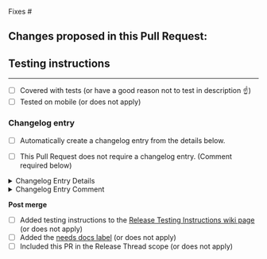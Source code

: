 <!--
Did I add a title? A descriptive, yet concise, title.
-->

<!--
Issue: Link to the GitHub issue this PR addresses (if appropriate).
-->

Fixes #

## Changes proposed in this Pull Request:

<!--
Description: Write a brief summary about this PR. As you compose your summary, consider each of these questions and address them if appropriate. Why is this change needed? What does this change do? Were there other solutions you considered? Why did you choose to pursue this solution? Describe any trade-offs you might have had to make.
-->

<!--
Questions for the PR author:
- How can this code break?
- What are we doing to make sure this code doesn't break?
-->

<!--
Images or gifs: Include before and after screenshots or gifs/videos when it makes sense.
-->

## Testing instructions

<!--
Testing instructions: How should this be tested and how can a reviewer test the end-user functionality? Are there known issues that you plan to address in a future PR? Are there any side effects that readers should be aware of?
-->

<!--
Please follow the following guidelines when writing testing instructions:

- Include screenshots if there is no similar flow in the critical flows: https://github.com/woocommerce/woocommerce-gateway-stripe/wiki/Critical-flows
- Assume instructions will be copied over to the Release Testing Instructions wiki page: https://github.com/woocommerce/woocommerce-gateway-stripe/wiki/Release-Testing-Instructions
- Assume instructions will be followed by external testers.
- Assume tester does not have intimate knowledge of Stripe.
-->

---

-   [ ] Covered with tests (or have a good reason not to test in description ☝️)
-   [ ] Tested on mobile (or does not apply)

### Changelog entry

<!-- You can optionally choose to enter a changelog entry by checking the box and supplying data. -->

-   [ ] Automatically create a changelog entry from the details below.

<!-- If no changelog entry is required for this PR, you can specify that below and provide a comment explaining why. This cannot be used if you selected the option to automatically create a changelog entry above. -->

-   [ ] This Pull Request does not require a changelog entry. (Comment required below)

<details>

<summary>Changelog Entry Details</summary>

#### Significance

<!-- Choose only one -->

-   [ ] Patch
-   [ ] Minor
-   [ ] Major

#### Type

<!-- Choose only one -->

-   [ ] Fix - Fixes an existing bug
-   [ ] Add - Adds functionality
-   [ ] Update - Update existing functionality
-   [ ] Dev - Development related task
-   [ ] Tweak - A minor adjustment to the codebase
-   [ ] Performance - Address performance issues
-   [ ] Enhancement - Improvement to existing functionality

#### Message <!-- Add a changelog message here -->

</details>

<details>

<summary>Changelog Entry Comment</summary>

#### Comment <!-- If your Pull Request doesn't require a changelog entry, a comment explaining why is required instead -->

</details>

**Post merge**

-   [ ] Added testing instructions to the [Release Testing Instructions wiki page](https://github.com/woocommerce/woocommerce-gateway-stripe/wiki/Release-Testing-Instructions) (or does not apply)
-   [ ] Added the [needs docs label](https://github.com/woocommerce/woocommerce-gateway-stripe/labels?q=docs) (or does not apply)
-   [ ] Included this PR in the Release Thread scope (or does not apply)
